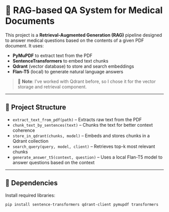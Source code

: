 # 🧠 RAG-based QA System for Medical Documents

This project is a **Retrieval-Augmented Generation (RAG)** pipeline designed to answer medical questions based on the contents of a given PDF document. It uses:

- **PyMuPDF** to extract text from the PDF
- **SentenceTransformers** to embed text chunks
- **Qdrant** (vector database) to store and search embeddings
- **Flan-T5** (local) to generate natural language answers

> 💬 **Note**: I’ve worked with Qdrant before, so I chose it for the vector storage and retrieval component.

---

## 📂 Project Structure

- `extract_text_from_pdf(path)` – Extracts raw text from the PDF
- `chunk_text_by_sentences(text)` – Chunks the text for better context coherence
- `store_in_qdrant(chunks, model)` – Embeds and stores chunks in a Qdrant collection
- `search_query(query, model, client)` – Retrieves top-k most relevant chunks
- `generate_answer_t5(context, question)` – Uses a local Flan-T5 model to answer questions based on the context

---

## 🔧 Dependencies

Install required libraries:

```bash
pip install sentence-transformers qdrant-client pymupdf transformers
